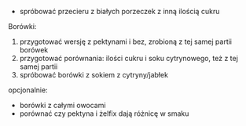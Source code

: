 - spróbować przecieru z białych porzeczek z inną ilością cukru

Borówki:

1) przygotować wersję z pektynami i bez, zrobioną z tej samej partii borówek 
1) przygotować porównania: ilości cukru i soku cytrynowego, też z tej samej
partii
1) spróbować borówki z sokiem z cytryny/jabłek

opcjonalnie:

- borówki z całymi owocami
- porównać czy pektyna i żelfix dają różnicę w smaku

